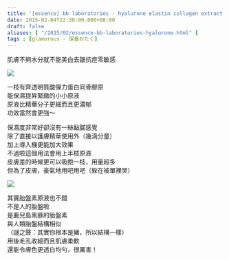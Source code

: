 ```yaml
---
title: '[essence] bb laboratories - hyalurone elastin collagen extract'
date: 2015-02-04T22:30:00.000+08:00
draft: false
aliases: [ "/2015/02/essence-bb-laboratories-hyalurone.html" ]
tags : [glamorous - 保養おたく]
---
```


肌膚不夠水分就不能美白去皺抗痘零敏感

![](/images/bblabhyalurone.jpg)

一枝有齊透明質酸彈力蛋白同骨膠原  
能保濕提昇緊緻的小小原液  
原液比精華分子更細而且更濃郁  
功效當然會更強～

  

保濕度非常好卻沒有一絲黏膩感覺  
除了直接以護膚精華使用外（幾滴分量）  
加上導入機更能加大效果  
不過啦這個用法會用上半枝原液  
皮膚差的時候更可以吸飽一枝，用量超多  
但為了皮膚，豪氣地用吧用吧（躲在被單裡哭）

![](/images/bblabhyalurone1.jpg)

其實胎盤素原液也不錯  
不是人的胎盤啦  
是鹿兒島黑豚的胎盤素  
與人類胎盤結構相似  
（謎之聲：其實你根本是豬，所以結構一樣）  
用後毛孔收細而且肌膚柔軟  
還能令膚色更透白均勻，很厲害！
